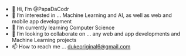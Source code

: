 - 👋 Hi, I’m @PapaDaCodr
- 👀 I’m interested in ... Machine Learning and AI, as well as web and mobile app development
- 🌱 I’m currently learning Computer Science 
- 💞️ I’m looking to collaborate on ... any web and app developments and Machine Learning projects 
- 📫 How to reach me ... dukeoriginal6@gmail.com

<!---
PapaDaCodr/PapaDaCodr is a ✨ special ✨ repository because its `README.md` (this file) appears on your GitHub profile.
You can click the Preview link to take a look at your changes.
--->
